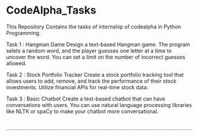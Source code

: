 # CodeAlpha_Tasks
This Repository Contains the tasks of internship of codealpha in Python Programming.

 Task 1 : Hangman Game
          Design a text-based Hangman game. The program selets a random word, and the player guesses one letter at a time to uncover the word. You can set a limit on 
          the number of incorrect guesses allowed.

 Task 2 : Stock Portfolio Tracker
          Create a stock portfolio tracking tool that allows users to add, remove, and track the performance of their stock investments. Utilize financial APIs for 
          real-time stock data.
          
 Task 3 : Basic Chatbot
          Create a text-based chatbot that can have conversations with users. You can use natural language processing libraries like NLTK or spaCy to make your 
          chatbot more conversational.

          ______________________________________________________________________

